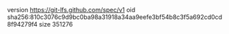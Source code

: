 version https://git-lfs.github.com/spec/v1
oid sha256:810c3076c9d9bc0ba98a31918a34aa9eefe3bf54b8c3f5a692cd0cd8f94279f4
size 351276

